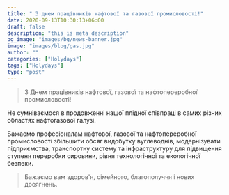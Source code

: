 ```yaml
---
title: " З днем працівників нафтової та газової промисловості!"
date: 2020-09-13T10:30:13+06:00
draft: false
description: "this is meta description"
bg_image: "images/bg/news-banner.jpg"
image: "images/blog/gas.jpg"
author: ""
categories: ["Holydays"]
tags: ["Holydays"]
type: "post"
---
```


> З Днем працівників нафтової, газової та нафтопереробної промисловості!

Не сумніваємося в продовженні нашої плідної співпраці в самих різних областях нафтогазової галузі.

Бажаємо професіоналам нафтової, газової та нафтопереробної промисловості збільшити обсяг видобутку вуглеводнів, модернізувати підприємства, транспортну систему та інфраструктуру для підвищення ступеня переробки сировини, рівня технологічної та екологічної безпеки.



> Бажаємо вам здоров'я, сімейного, благополуччя і нових досягнень.